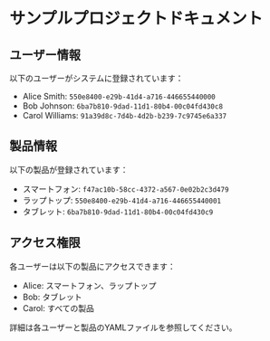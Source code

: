 # サンプルプロジェクトドキュメント

## ユーザー情報

以下のユーザーがシステムに登録されています：

- Alice Smith: `550e8400-e29b-41d4-a716-446655440000`
- Bob Johnson: `6ba7b810-9dad-11d1-80b4-00c04fd430c8`
- Carol Williams: `91a39d8c-7d4b-4d2b-b239-7c9745e6a337`

## 製品情報

以下の製品が登録されています：

- スマートフォン: `f47ac10b-58cc-4372-a567-0e02b2c3d479`
- ラップトップ: `550e8400-e29b-41d4-a716-446655440001`
- タブレット: `6ba7b810-9dad-11d1-80b4-00c04fd430c9`

## アクセス権限

各ユーザーは以下の製品にアクセスできます：

- Alice: スマートフォン、ラップトップ
- Bob: タブレット
- Carol: すべての製品

詳細は各ユーザーと製品のYAMLファイルを参照してください。
